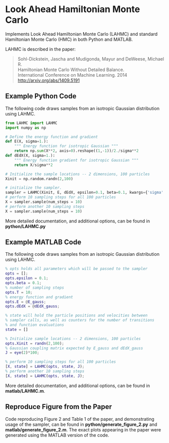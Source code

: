 Look Ahead Hamiltonian Monte Carlo
==================================

Implements Look Ahead Hamiltonian Monte Carlo (LAHMC) and standard Hamiltonian Monte Carlo (HMC) in both Python and MATLAB.

LAHMC is described in the paper:<br>
> Sohl-Dickstein, Jascha and Mudigonda, Mayur and DeWeese, Michael R.<br>
> Hamiltonian Monte Carlo Without Detailed Balance.<br>
> International Conference on Machine Learning. 2014<br>
> http://arxiv.org/abs/1409.5191

## Example Python Code

The following code draws samples from an isotropic Gaussian distribution using LAHMC.

```python
from LAHMC import LAHMC
import numpy as np

# Define the energy function and gradient
def E(X, sigma=1.):
    """ Energy function for isotropic Gaussian """
    return np.sum(X**2, axis=0).reshape((1,-1))/2./sigma**2
def dEdX(X, sigma=1.):
    """ Energy function gradient for isotropic Gaussian """
    return X/sigma**2

# Initialize the sample locations -- 2 dimensions, 100 particles
Xinit = np.random.randn(2,100)

# initialize the sampler.
sampler = LAHMC(Xinit, E, dEdX, epsilon=0.1, beta=0.1, kwargs={'sigma':0.1})
# perform 10 sampling steps for all 100 particles
X = sampler.sample(num_steps = 10)
# perform another 10 sampling steps
X = sampler.sample(num_steps = 10)
```

More detailed documentation, and additional options, can be found in **python/LAHMC.py**

## Example MATLAB Code

The following code draws samples from an isotropic Gaussian distribution using LAHMC.

```MATLAB
% opts holds all parameters which will be passed to the sampler
opts = [];
opts.epsilon = 0.1;
opts.beta = 0.1;
% number of sampling steps
opts.T = 10;
% energy function and gradient
opts.E = @E_gauss;
opts.dEdX = @dEdX_gauss;

% state will hold the particle positions and velocities between
% sampler calls, as well as counters for the number of transitions
% and function evaluations
state = []

% Initialize sample locations -- 2 dimensions, 100 particles
opts.Xinit = randn(2,100);
% Gaussian coupling matrix expected by E_gauss and dEdX_gauss
J = eye(2)*100;

% perform 10 sampling steps for all 100 particles
[X, state] = LAHMC(opts, state, J);
% perform another 10 sampling steps
[X, state] = LAHMC(opts, state, J);
```

More detailed documentation, and additional options, can be found in **matlab/LAHMC.m**.

## Reproduce Figure from the Paper

Code reproducing Figure 2 and Table 1 of the paper, and demonstrating usage of the sampler, can be found in **python/generate_figure_2.py** and **matlab/generate_figure_2.m**.  The exact plots appearing in the paper were generated using the MATLAB version of the code.
